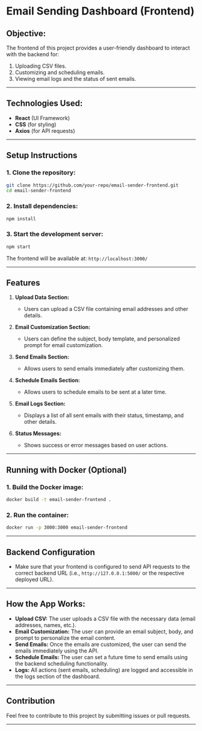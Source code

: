 
# Email Sending Dashboard (Frontend)

## Objective:
The frontend of this project provides a user-friendly dashboard to interact with the backend for:
1. Uploading CSV files.
2. Customizing and scheduling emails.
3. Viewing email logs and the status of sent emails.

---

## Technologies Used:
- **React** (UI Framework)
- **CSS** (for styling)
- **Axios** (for API requests)

---

## Setup Instructions

### 1. Clone the repository:
```bash
git clone https://github.com/your-repo/email-sender-frontend.git
cd email-sender-frontend
```

### 2. Install dependencies:
```bash
npm install
```

### 3. Start the development server:
```bash
npm start
```

The frontend will be available at: `http://localhost:3000/`

---

## Features

1. **Upload Data Section:**
   - Users can upload a CSV file containing email addresses and other details.

2. **Email Customization Section:**
   - Users can define the subject, body template, and personalized prompt for email customization.

3. **Send Emails Section:**
   - Allows users to send emails immediately after customizing them.

4. **Schedule Emails Section:**
   - Allows users to schedule emails to be sent at a later time.

5. **Email Logs Section:**
   - Displays a list of all sent emails with their status, timestamp, and other details.

6. **Status Messages:**
   - Shows success or error messages based on user actions.

---

## Running with Docker (Optional)

### 1. Build the Docker image:
```bash
docker build -t email-sender-frontend .
```

### 2. Run the container:
```bash
docker run -p 3000:3000 email-sender-frontend
```

---

## Backend Configuration

- Make sure that your frontend is configured to send API requests to the correct backend URL (i.e., `http://127.0.0.1:5000/` or the respective deployed URL).

---

## How the App Works:

- **Upload CSV:** The user uploads a CSV file with the necessary data (email addresses, names, etc.).
- **Email Customization:** The user can provide an email subject, body, and prompt to personalize the email content.
- **Send Emails:** Once the emails are customized, the user can send the emails immediately using the API.
- **Schedule Emails:** The user can set a future time to send emails using the backend scheduling functionality.
- **Logs:** All actions (sent emails, scheduling) are logged and accessible in the logs section of the dashboard.

---

## Contribution

Feel free to contribute to this project by submitting issues or pull requests.

---

